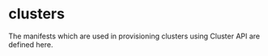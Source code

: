 # clusters

The manifests which are used in provisioning clusters using Cluster API are defined here.
